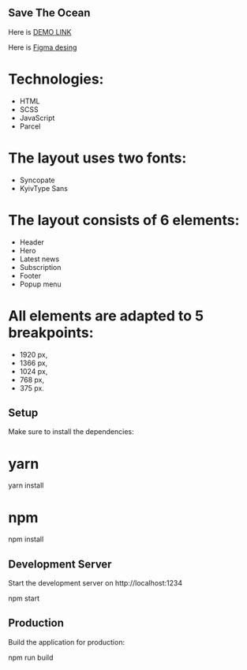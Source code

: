 ## Save The Ocean

Here is [DEMO LINK](https://korniychuklesya.github.io/)

Here is [Figma desing](https://www.figma.com/file/PQZPy117Zlowfrs0AnvhVs/Test?node-id=1%3A92&t=dfmKsoL3x20sh7X8-0/)


# Technologies:
 - HTML
 - SCSS
 - JavaScript
 - Parcel

# The layout uses two fonts:
 - Syncopate
 -  KyivType Sans

# The layout consists of 6 elements:
- Header
- Hero
- Latest news
- Subscription
- Footer
- Popup menu

# All elements are adapted to 5 breakpoints:
- 1920 px,
- 1366 px,
- 1024 px,
- 768 px,
- 375 px.


## Setup
Make sure to install the dependencies:

# yarn
yarn install

# npm
npm install


## Development Server

Start the development server on http://localhost:1234

npm start


## Production

Build the application for production:

npm run build
